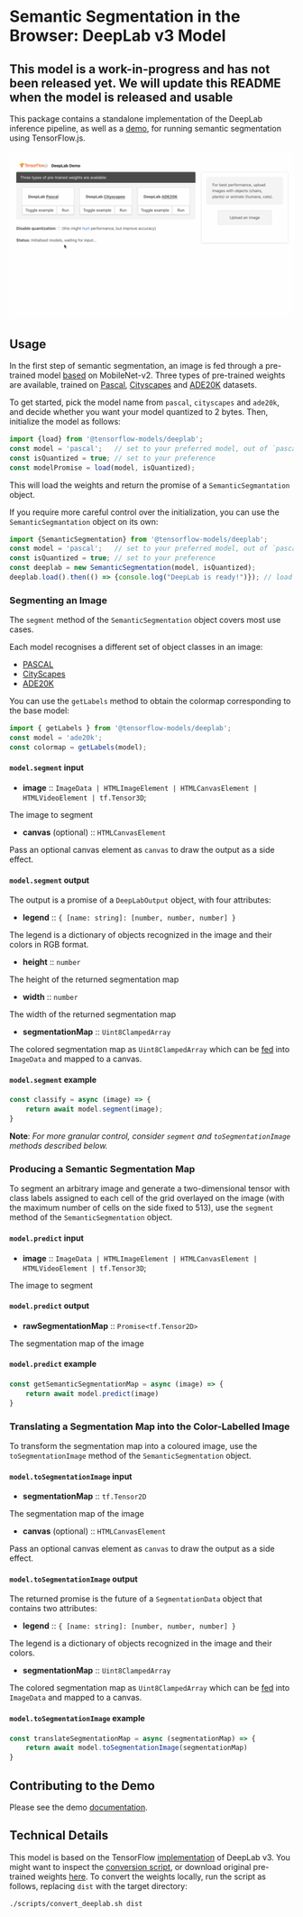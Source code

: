 # Semantic Segmentation in the Browser: DeepLab v3 Model

## This model is a work-in-progress and has not been released yet. We will update this README when the model is released and usable

This package contains a standalone implementation of the DeepLab inference pipeline, as well as a [demo](./demo), for running semantic segmentation using TensorFlow.js.

![DeepLab Demo](./docs/deeplab-demo.gif)

## Usage

In the first step of semantic segmentation, an image is fed through a pre-trained model [based](https://github.com/tensorflow/models/blob/master/research/deeplab/g3doc/model_zoo.md) on MobileNet-v2. Three types of pre-trained weights are available, trained on [Pascal](http://host.robots.ox.ac.uk/pascal/VOC/voc2012/index.html), [Cityscapes](https://www.cityscapes-dataset.com) and [ADE20K](https://groups.csail.mit.edu/vision/datasets/ADE20K/) datasets.

To get started, pick the model name from `pascal`, `cityscapes` and `ade20k`, and decide whether you want your model quantized to 2 bytes. Then, initialize the model as follows:

```typescript
import {load} from '@tensorflow-models/deeplab';
const model = 'pascal';   // set to your preferred model, out of `pascal`, `cityscapes` and `ade20k`
const isQuantized = true; // set to your preference
const modelPromise = load(model, isQuantized);
```

This will load the weights and return the promise of a `SemanticSegmantation` object.

If you require more careful control over the initialization, you can use the `SemanticSegmantation` object on its own:

```typescript
import {SemanticSegmentation} from '@tensorflow-models/deeplab';
const model = 'pascal';   // set to your preferred model, out of `pascal`, `cityscapes` and `ade20k`
const isQuantized = true; // set to your preference
const deeplab = new SemanticSegmentation(model, isQuantized);
deeplab.load().then(() => {console.log("DeepLab is ready!")}); // load the weights
```


### Segmenting an Image

The `segment` method of the `SemanticSegmentation` object covers most use cases.

Each model recognises a different set of object classes in an image:

- [PASCAL](./deeplab/src/config.ts#L60)
- [CityScapes](./deeplab/src/config.ts#L66)
- [ADE20K](./deeplab/src/config.ts#L72)

You can use the `getLabels` method to obtain the colormap corresponding to the base model:

```typescript
import { getLabels } from '@tensorflow-models/deeplab';
const model = 'ade20k';
const colormap = getLabels(model);
```

#### `model.segment` input

- **image** :: `ImageData | HTMLImageElement | HTMLCanvasElement | HTMLVideoElement | tf.Tensor3D`;

The image to segment

- **canvas** (optional) :: `HTMLCanvasElement`

Pass an optional canvas element as `canvas` to draw the output as a side effect.

#### `model.segment` output

The output is a promise of a `DeepLabOutput` object, with four attributes:

- **legend** :: `{ [name: string]: [number, number, number] }`

The legend is a dictionary of objects recognized in the image and their colors in RGB format.

- **height** :: `number`

The height of the returned segmentation map

- **width** :: `number`

The width of the returned segmentation map

- **segmentationMap** :: `Uint8ClampedArray`

The colored segmentation map as `Uint8ClampedArray` which can be [fed](https://developer.mozilla.org/en-US/docs/Web/API/Canvas_API/Tutorial/Pixel_manipulation_with_canvas) into `ImageData` and mapped to a canvas.

#### `model.segment` example

```typescript
const classify = async (image) => {
    return await model.segment(image);
}
```

**Note**: *For more granular control, consider `segment` and `toSegmentationImage` methods described below.*

### Producing a Semantic Segmentation Map

To segment an arbitrary image and generate a two-dimensional tensor with class labels assigned to each cell of the grid overlayed on the image (with the maximum number of cells on the side fixed to 513), use the `segment` method of the `SemanticSegmentation` object.

#### `model.predict` input

- **image** :: `ImageData | HTMLImageElement | HTMLCanvasElement | HTMLVideoElement | tf.Tensor3D`;

The image to segment

#### `model.predict` output

- **rawSegmentationMap** :: `Promise<tf.Tensor2D>`

The segmentation map of the image

#### `model.predict` example

```javascript
const getSemanticSegmentationMap = async (image) => {
    return await model.predict(image)
}
```

### Translating a Segmentation Map into the Color-Labelled Image

To transform the segmentation map into a coloured image, use the `toSegmentationImage` method of the `SemanticSegmentation` object.

#### `model.toSegmentationImage` input

- **segmentationMap** :: `tf.Tensor2D`

The segmentation map of the image

- **canvas** (optional) :: `HTMLCanvasElement`

Pass an optional canvas element as `canvas` to draw the output as a side effect.

#### `model.toSegmentationImage` output

The returned promise is the future of a `SegmentationData` object that contains two attributes:

- **legend** :: `{ [name: string]: [number, number, number] }`

The legend is a dictionary of objects recognized in the image and their colors.

- **segmentationMap** :: `Uint8ClampedArray`

The colored segmentation map as `Uint8ClampedArray` which can be [fed](https://developer.mozilla.org/en-US/docs/Web/API/Canvas_API/Tutorial/Pixel_manipulation_with_canvas) into `ImageData` and mapped to a canvas.

#### `model.toSegmentationImage` example

```javascript
const translateSegmentationMap = async (segmentationMap) => {
    return await model.toSegmentationImage(segmentationMap)
}
```

## Contributing to the Demo

Please see the demo [documentation](./demo/README.md).

## Technical Details

This model is based on the TensorFlow [implementation](https://github.com/tensorflow/models/tree/master/research/deeplab) of DeepLab v3. You might want to inspect the [conversion script](./scripts/convert_deeplab.sh), or download original pre-trained weights [here](https://github.com/tensorflow/models/blob/master/research/deeplab/g3doc/model_zoo.md). To convert the weights locally, run the script as follows, replacing `dist` with the target directory:

```bash
./scripts/convert_deeplab.sh dist
```
